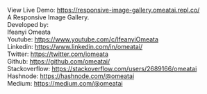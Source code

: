 View Live Demo: https://responsive-image-gallery.omeatai.repl.co/ 
<br>
A Responsive Image Gallery.
<br>
Developed by:
<br>
Ifeanyi Omeata
<br>
Youtube: https://www.youtube.com/c/IfeanyiOmeata
<br>
Linkedin: https://www.linkedin.com/in/omeatai/
<br>
Twitter: https://twitter.com/iomeata
<br>
Github: https://github.com/omeatai/
<br>
Stackoverflow: https://stackoverflow.com/users/2689166/omeatai
<br>
Hashnode: https://hashnode.com/@omeatai
<br>
Medium: https://medium.com/@omeatai 
<br>
